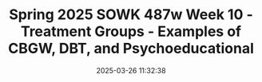 ---
layout: single_presentation
name: spring-2025-sowk-487w-week-10-treatment-groups-examples-of-cbgw-dbt-and-psychoeducational.md
title: "Spring 2025 SOWK 487w Week 10 - Treatment Groups - Examples of CBGW, DBT, and Psychoeducational"
date:  2025-03-26 11:32:38
presentation_id: nfwrxh
permalink: /nfwrxh/
redirect_from:
  - /presentations/nfwrxh/spring-2025-sowk-487w-week-10-treatment-groups-examples-of-cbgw-dbt-and-psychoeducational
slides: 
  - slide_name: deck-nfwrxh-large-0.jpeg
    slide_alt: "Slide displays text on 'Treatment Groups' focusing on CBGW, DBT, and Psychoeducation against an abstract orange background. Additional text: 'Dr. Jacob Campbell, LICSW at Heritage University, Spring 2025 for SOWK 487.'"
  - slide_name: deck-nfwrxh-large-1.jpeg
    slide_alt: "**Object**: Presentation slide  **Action**: Lists agenda items  **Context**: Includes text with an orange abstract background  **Text**: - Agenda: The Plan for Week 10- Group Intervention Pitch- Psychoeducational group skills- Curriculum used with psychoeducational or CBGW- Phases of the group process for CBGW- Information about DBT- Planning and implementation group"
  - slide_name: deck-nfwrxh-large-2.jpeg
    slide_alt: "A hand with spread fingers is shown. Text instructs to 'Trace All Five Fingers' starting at 'Start here,' indicating 'Inhale' and 'Exhale' with each finger, in a white background."
  - slide_name: deck-nfwrxh-large-3.jpeg
    slide_alt: "Pie chart illustrating feedback; 10 completed responses, 6 incomplete. Positives noted: organization, class topics, interactivity. Negatives noted: difficult readings, long lectures. Text includes contact info for further feedback."
  - slide_name: deck-nfwrxh-large-4.jpeg
    slide_alt: "The image features a section of elevator buttons next to text describing 'Assignment 04a: Group Intervention Pitch.' Students must present a five-minute plan for their group facilitation."
  - slide_name: deck-nfwrxh-large-5.jpeg
    slide_alt: "A presentation slide outlines strategies for teaching and delivering information in psychoeducation, highlighting method selection, meaningfulness, integration opportunities, and retention encouragement. (Roots, 2017)"
  - slide_name: deck-nfwrxh-large-6.jpeg
    slide_alt: "The image lists 'Abilities in Facilitators' with icons: graduation cap for 'Education on preparing and delivering,' eye for 'Supervision,' speech bubble for 'Normalizing without essentializing,' silhouettes for 'Interpersonal practice skills,' and more, indicating facilitator skills in psychoeducation contexts."
  - slide_name: deck-nfwrxh-large-7.jpeg
    slide_alt: "The image depicts a green and blue background divided by a black triangle labeled 'Integration of both processes.' It contrasts 'Structured' (Manualized) versus 'Responsive Groups' (Process-Oriented). Source: Roots, 2017."
  - slide_name: deck-nfwrxh-large-8.jpeg
    slide_alt: "The image features four program titles: 'Dragon Slayers' with a dragon graphic, 'Why Try' with a question mark, 'Guiding Good Choices' with a star, and 'Aggression Replacement Training.' Background is orange."
  - slide_name: deck-nfwrxh-large-9.jpeg
    slide_alt: "The slide features a blue and pink layout illustrating Cognitive Behavioral Therapy, showing a triangle labeled 'Thoughts,' 'Feelings,' 'Behavior.' It includes bullet points on negative thoughts, behavior patterns, and developing new thinking."
  - slide_name: deck-nfwrxh-large-10.jpeg
    slide_alt: "The slide displays the title 'Therapeutic Procedures For Cognitive-Behavioral Group Work' with an orange abstract background. A list includes: The Buddy System, Group Exercises, Multiple Modeling, Group Feedback, Group Brainstorming, Mutual Reinforcement. (Tolman & LeCroy, 2017)"
  - slide_name: deck-nfwrxh-large-11.jpeg
    slide_alt: "Diagram showing phases of cognitive-behavioral group work: Beginning the Group, Motivational Enhancement Phase, Assessment Phase, Intervention Phase, Generalization Phase, in a horizontal black bar against an orange background. (Tolman & LeCroy, 2017)"
  - slide_name: deck-nfwrxh-large-12.jpeg
    slide_alt: "A diagram outlines phases of cognitive-behavioral group work: Beginning the Group, Motivational Enhancement, Assessment, Intervention, and Generalization. Illustrations depict concepts of 'Cohesion' and 'Orientation.' (Tolman & LeCroy, 2017)"
  - slide_name: deck-nfwrxh-large-13.jpeg
    slide_alt: "Diagram showing 'Phases of Cognitive-Behavioral Group Work' focusing on the 'Motivational Enhancement Phase.' Includes bullet points: reluctance to speak, anger, denial, setting apart, limited communication, and lack of self-disclosure."
  - slide_name: deck-nfwrxh-large-14.jpeg
    slide_alt: "**Object:** Slide on phases of cognitive-behavioral group work.  **Action:** Lists tasks for the motivational enhancement phase.  **Context:** Includes phases like beginning, assessment, intervention, generalization. References Tolman & LeCroy, 2017.**Text:**- Normalizing ambivalence- Contrasting costs and benefits of changing or resolving problems- Eliciting and reinforcing self-motivational statements- Removing barriers to treatment- Supporting self-efficacy- Avoiding argumentations and early confrontation- Providing clear advice- Delivering continued feedback"
  - slide_name: deck-nfwrxh-large-15.jpeg
    slide_alt: "The image shows a diagram titled 'Phases of Cognitive-Behavioral Group Work.' The 'Assessment Phase' is highlighted, listing tasks like gathering background information, using assessment tools, and goal setting."
  - slide_name: deck-nfwrxh-large-16.jpeg
    slide_alt: "Tree roots spread across exposed soil, emphasizing grounding techniques. Text highlights: 'Accessibility, Broad, Present focused, Scaling, Focused outward, Stay neutral, Not relaxation training.' Lush greenery surrounds the scene."
  - slide_name: deck-nfwrxh-large-17.jpeg
    slide_alt: "A flowchart illustrates the 'Phases of Cognitive-Behavioral Group Work' with phases labeled: Beginning the Group, Motivational Enhancement, Assessment, Intervention (highlighted), and Generalization. Lists of problem-solving steps accompany the chart. (Tolman & LeCroy, 2017)."
  - slide_name: deck-nfwrxh-large-18.jpeg
    slide_alt: "Flowchart shows phases of cognitive-behavioral group work: Beginning the Group, Motivational Enhancement Phase, Assessment Phase, Intervention Phase (highlighted), Generalization Phase. Includes 'Group Members,' 'Group Worker,' and 'Special Guests.' (Tolman & LeCroy, 2017)"
  - slide_name: deck-nfwrxh-large-19.jpeg
    slide_alt: "The image shows a flowchart on 'Phases of Cognitive-Behavioral Group Work,' detailing stages: Beginning, Motivational Enhancement, Assessment, Intervention, and Generalization. Pink box lists negative cognitive behaviors. Context: educational presentation."
  - slide_name: deck-nfwrxh-large-20.jpeg
    slide_alt: "A diagram outlines phases of cognitive-behavioral group work: Beginning, Motivational Enhancement, Assessment, Intervention, Generalization. 'Empower' is displayed on a corkboard with colorful letter cutouts. (Tolman & LeCroy, 2017)."
  - slide_name: deck-nfwrxh-large-21.jpeg
    slide_alt: "A diagram titled 'Phases of Cognitive-Behavioral Group Work' showing phases: Beginning, Motivational Enhancement, Assessment, Intervention, Generalization. Lists methods like Guided Group Exposure, Relaxation, and Relationship Enhancement."
  - slide_name: deck-nfwrxh-large-22.jpeg
    slide_alt: "Diagram illustrating 'Phases of Cognitive-Behavioral Group Work': Beginning, Motivational Enhancement, Assessment, Intervention, Generalization. Text: 'The preparation for the transfer of skills to the world.' (Tolman & LeCroy, 2017)."
  - slide_name: deck-nfwrxh-large-23.jpeg
    slide_alt: "Text on a pink background explaining dialectical theory. It discusses reality's interconnectivity and change, dialectics in DBT as worldview and persuasion method. Cited: Rizvi et al., 2013, p. 76."
  - slide_name: deck-nfwrxh-large-24.jpeg
    slide_alt: "The image features text on a bright pink background titled 'Dialectical Behavior Therapy Skills.' It describes four concepts: Distress tolerance, Mindfulness, Emotion regulation, and Interpersonal effectiveness, detailing their benefits and applications."
  - slide_name: deck-nfwrxh-large-25.jpeg
    slide_alt: "Slide with a heading 'Developing Your Own Curriculum' lists discussion topics: objectives, planned content, short descriptions, in-depth details, verbatim discussion, tasks/roles. Background features orange abstract waves. Text box suggests group work on curriculum planning."
  - slide_name: deck-nfwrxh-large-26.jpeg
    slide_alt: "Six abstract, multicolored figures sit around a rectangular table, suggesting a meeting. The background features an orange wave design. Text reads: 'Practice Facilitating a Group.'"
presentation_description_md: >
  In%20week%2010,%20we%20start%20looking%20at%20treatment%20groups.%20To%20look%20at%20this,%20we%20will%20use%20the%20example%20of%20three%20types%20of%20groups.%20The%20week's%20readings%20are%20around%20these%20topics.%20I%20also%20want%20to%20share%20some%20example%20curricula%20that%20you%20can%20see%20and%20review%20to%20get%20a%20picture%20of%20what%20this%20looks%20like.%20All%20of%20the%20readings%20for%20this%20week%20are%20good%20information,%20and%20I%20think%20they%20will%20help%20give%20you%20some%20perspective.%20Dialectical%20behavioral%20therapy%20is%20a%20frequently%20used%20group%20format,%20and%20Rizvi%20et%20al.%20(2013)%20provide%20a%20helpful%20overview%20of%20what%20it%20looks%20like.%20Next,%20Rose%20(2004)%20gives%20the%20example%20of%20cognitive-behavioral%20group%20work%20(CBGW).%20Even%20though%20most%20curricula%20don't%20explicitly%20describe%20themselves%20as%20being%20founded%20in%20CBGW,%20I%20could%20argue%20that%20they%20are.%20Finally,%20Roffman%20(2004)%20reviews%20psychoeducational%20groups.%0A%0AThe%20agenda%20for%20week%2010%20is%20as%20follows:%0A%0A-%20Group%20Intervention%20Pitch%0A-%20Psychoeducational%20group%20skills%0A-%20Curriculum%20used%20with%20psychoeducational%20or%20CBGW%0A-%20Phases%20of%20the%20group%20process%20for%20CBGW%0A-%20Information%20about%20DBT%0A-%20Planning%20and%20implementation%20group
downloadable_slides: deck-nfwrxh.pdf
slides_count: 27
header:
  teaser: deck-nfwrxh-thumb-0.jpeg
presentation_video: 
location: "Heritage University"
tags:
  - Heritage University
  - BASW Program
  - SOWK 487w
---